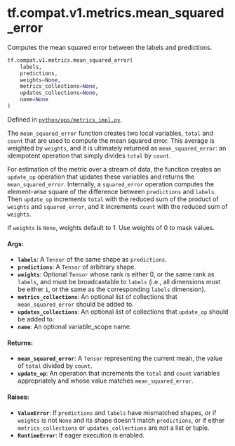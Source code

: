 <div itemscope itemtype="http://developers.google.com/ReferenceObject">
<meta itemprop="name" content="tf.compat.v1.metrics.mean_squared_error" />
<meta itemprop="path" content="Stable" />
</div>

# tf.compat.v1.metrics.mean_squared_error

Computes the mean squared error between the labels and predictions.

``` python
tf.compat.v1.metrics.mean_squared_error(
    labels,
    predictions,
    weights=None,
    metrics_collections=None,
    updates_collections=None,
    name=None
)
```



Defined in [`python/ops/metrics_impl.py`](/code/stable/tensorflow/python/ops/metrics_impl.py).

<!-- Placeholder for "Used in" -->

The `mean_squared_error` function creates two local variables,
`total` and `count` that are used to compute the mean squared error.
This average is weighted by `weights`, and it is ultimately returned as
`mean_squared_error`: an idempotent operation that simply divides `total` by
`count`.

For estimation of the metric over a stream of data, the function creates an
`update_op` operation that updates these variables and returns the
`mean_squared_error`. Internally, a `squared_error` operation computes the
element-wise square of the difference between `predictions` and `labels`. Then
`update_op` increments `total` with the reduced sum of the product of
`weights` and `squared_error`, and it increments `count` with the reduced sum
of `weights`.

If `weights` is `None`, weights default to 1. Use weights of 0 to mask values.

#### Args:


* <b>`labels`</b>: A `Tensor` of the same shape as `predictions`.
* <b>`predictions`</b>: A `Tensor` of arbitrary shape.
* <b>`weights`</b>: Optional `Tensor` whose rank is either 0, or the same rank as
  `labels`, and must be broadcastable to `labels` (i.e., all dimensions must
  be either `1`, or the same as the corresponding `labels` dimension).
* <b>`metrics_collections`</b>: An optional list of collections that
  `mean_squared_error` should be added to.
* <b>`updates_collections`</b>: An optional list of collections that `update_op` should
  be added to.
* <b>`name`</b>: An optional variable_scope name.


#### Returns:


* <b>`mean_squared_error`</b>: A `Tensor` representing the current mean, the value of
  `total` divided by `count`.
* <b>`update_op`</b>: An operation that increments the `total` and `count` variables
  appropriately and whose value matches `mean_squared_error`.


#### Raises:


* <b>`ValueError`</b>: If `predictions` and `labels` have mismatched shapes, or if
  `weights` is not `None` and its shape doesn't match `predictions`, or if
  either `metrics_collections` or `updates_collections` are not a list or
  tuple.
* <b>`RuntimeError`</b>: If eager execution is enabled.